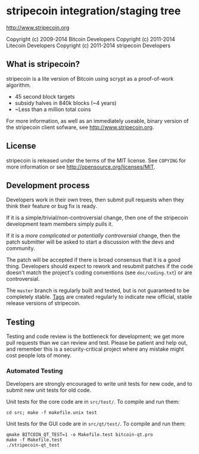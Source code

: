 stripecoin integration/staging tree
================================

http://www.stripecoin.org

Copyright (c) 2009-2014 Bitcoin Developers
Copyright (c) 2011-2014 Litecoin Developers
Copyright (c) 2011-2014 stripecoin Developers

What is stripecoin?
----------------

stripecoin is a lite version of Bitcoin using scrypt as a proof-of-work algorithm.
 - 45 second block targets
 - subsidy halves in 840k blocks (~4 years)
 - ~Less than a million total coins


For more information, as well as an immediately useable, binary version of
the stripecoin client sofware, see http://www.stripecoin.org.

License
-------

stripecoin is released under the terms of the MIT license. See `COPYING` for more
information or see http://opensource.org/licenses/MIT.

Development process
-------------------

Developers work in their own trees, then submit pull requests when they think
their feature or bug fix is ready.

If it is a simple/trivial/non-controversial change, then one of the stripecoin
development team members simply pulls it.

If it is a *more complicated or potentially controversial* change, then the patch
submitter will be asked to start a discussion with the devs and community.

The patch will be accepted if there is broad consensus that it is a good thing.
Developers should expect to rework and resubmit patches if the code doesn't
match the project's coding conventions (see `doc/coding.txt`) or are
controversial.

The `master` branch is regularly built and tested, but is not guaranteed to be
completely stable. [Tags](https://github.com/stripecoin-project/stripecoin/tags) are created
regularly to indicate new official, stable release versions of stripecoin.

Testing
-------

Testing and code review is the bottleneck for development; we get more pull
requests than we can review and test. Please be patient and help out, and
remember this is a security-critical project where any mistake might cost people
lots of money.

### Automated Testing

Developers are strongly encouraged to write unit tests for new code, and to
submit new unit tests for old code.

Unit tests for the core code are in `src/test/`. To compile and run them:

    cd src; make -f makefile.unix test

Unit tests for the GUI code are in `src/qt/test/`. To compile and run them:

    qmake BITCOIN_QT_TEST=1 -o Makefile.test bitcoin-qt.pro
    make -f Makefile.test
    ./stripecoin-qt_test

